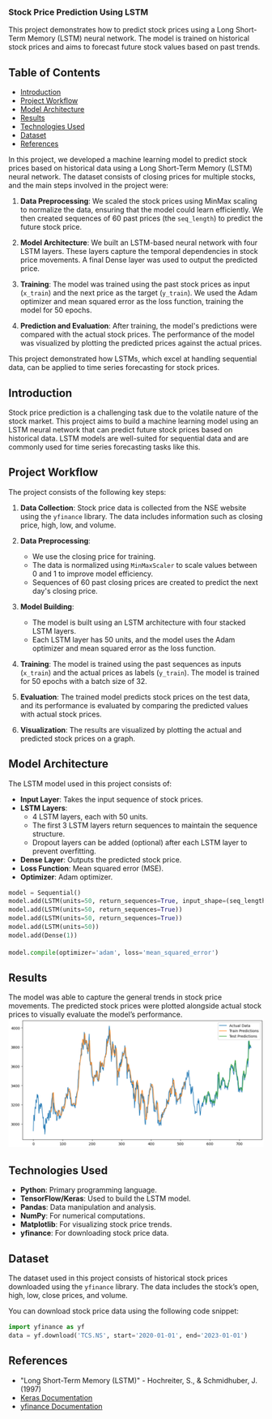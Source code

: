 ### Stock Price Prediction Using LSTM

This project demonstrates how to predict stock prices using a Long Short-Term Memory (LSTM) neural network. The model is trained on historical stock prices and aims to forecast future stock values based on past trends.

## Table of Contents

- [Introduction](#introduction)
- [Project Workflow](#project-workflow)
- [Model Architecture](#model-architecture)
- [Results](#results)
- [Technologies Used](#technologies-used)
- [Dataset](#dataset)
- [References](#references)

In this project, we developed a machine learning model to predict stock prices based on historical data using a Long Short-Term Memory (LSTM) neural network. The dataset consists of closing prices for multiple stocks, and the main steps involved in the project were:

1. **Data Preprocessing**: We scaled the stock prices using MinMax scaling to normalize the data, ensuring that the model could learn efficiently. We then created sequences of 60 past prices (the `seq_length`) to predict the future stock price.

2. **Model Architecture**: We built an LSTM-based neural network with four LSTM layers. These layers capture the temporal dependencies in stock price movements. A final Dense layer was used to output the predicted price.

3. **Training**: The model was trained using the past stock prices as input (`x_train`) and the next price as the target (`y_train`). We used the Adam optimizer and mean squared error as the loss function, training the model for 50 epochs.

4. **Prediction and Evaluation**: After training, the model's predictions were compared with the actual stock prices. The performance of the model was visualized by plotting the predicted prices against the actual prices.

This project demonstrated how LSTMs, which excel at handling sequential data, can be applied to time series forecasting for stock prices.

## Introduction

Stock price prediction is a challenging task due to the volatile nature of the stock market. This project aims to build a machine learning model using an LSTM neural network that can predict future stock prices based on historical data. LSTM models are well-suited for sequential data and are commonly used for time series forecasting tasks like this.

## Project Workflow

The project consists of the following key steps:

1. **Data Collection**: Stock price data is collected from the NSE website using the `yfinance` library. The data includes information such as closing price, high, low, and volume.
   
2. **Data Preprocessing**: 
    - We use the closing price for training.
    - The data is normalized using `MinMaxScaler` to scale values between 0 and 1 to improve model efficiency.
    - Sequences of 60 past closing prices are created to predict the next day's closing price.
    
3. **Model Building**:
    - The model is built using an LSTM architecture with four stacked LSTM layers.
    - Each LSTM layer has 50 units, and the model uses the Adam optimizer and mean squared error as the loss function.

4. **Training**: The model is trained using the past sequences as inputs (`x_train`) and the actual prices as labels (`y_train`). The model is trained for 50 epochs with a batch size of 32.

5. **Evaluation**: The trained model predicts stock prices on the test data, and its performance is evaluated by comparing the predicted values with actual stock prices.

6. **Visualization**: The results are visualized by plotting the actual and predicted stock prices on a graph.

## Model Architecture

The LSTM model used in this project consists of:

- **Input Layer**: Takes the input sequence of stock prices.
- **LSTM Layers**: 
    - 4 LSTM layers, each with 50 units.
    - The first 3 LSTM layers return sequences to maintain the sequence structure.
    - Dropout layers can be added (optional) after each LSTM layer to prevent overfitting.
- **Dense Layer**: Outputs the predicted stock price.
- **Loss Function**: Mean squared error (MSE).
- **Optimizer**: Adam optimizer.

```python
model = Sequential()
model.add(LSTM(units=50, return_sequences=True, input_shape=(seq_length, 1)))
model.add(LSTM(units=50, return_sequences=True))
model.add(LSTM(units=50, return_sequences=True))
model.add(LSTM(units=50))
model.add(Dense(1))

model.compile(optimizer='adam', loss='mean_squared_error')
```

## Results


The model was able to capture the general trends in stock price movements. The predicted stock prices were plotted alongside actual stock prices to visually evaluate the model’s performance.
![Stock Price Prediction](prediction_graph.png)


## Technologies Used

- **Python**: Primary programming language.
- **TensorFlow/Keras**: Used to build the LSTM model.
- **Pandas**: Data manipulation and analysis.
- **NumPy**: For numerical computations.
- **Matplotlib**: For visualizing stock price trends.
- **yfinance**: For downloading stock price data.

## Dataset

The dataset used in this project consists of historical stock prices downloaded using the `yfinance` library. The data includes the stock’s open, high, low, close prices, and volume.

You can download stock price data using the following code snippet:

```python
import yfinance as yf
data = yf.download('TCS.NS', start='2020-01-01', end='2023-01-01')
```

## References

- "Long Short-Term Memory (LSTM)" - Hochreiter, S., & Schmidhuber, J. (1997)
- [Keras Documentation](https://keras.io/)
- [yfinance Documentation](https://pypi.org/project/yfinance/)
